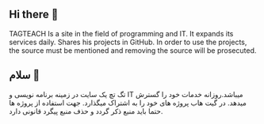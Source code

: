 ## Hi there 👋

TAGTEACH Is a site in the field of programming and IT. It expands its services daily.
Shares his projects in GitHub.
In order to use the projects, the source must be mentioned and removing the source will be prosecuted.

## سلام 👋

تگ تچ یک سایت در زمینه برنامه نویسی و IT میباشد.روزانه خدمات خود را گسترش میدهد.
در گیت هاب پروژه های خود را به اشتراک میگذارد.
جهت استفاده از پروژه ها حتما باید منبع ذکر گردد و حذف منبع پیگرد قانونی دارد.
